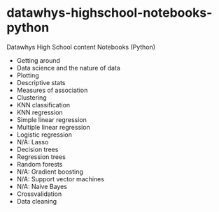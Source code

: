 # datawhys-highschool-notebooks-python
Datawhys High School content Notebooks (Python)

-	Getting around 
-	Data science and the nature of data 
-	Plotting 
-	Descriptive stats 
-	Measures of association 
-	Clustering 
-	KNN classification 
-	KNN regression 
-	Simple linear regression 
-	Multiple linear regression 
-	Logistic regression 
-	N/A: Lasso 
-	Decision trees 
-	Regression trees 
-	Random forests 
-	N/A: Gradient boosting 
-	N/A: Support vector machines 
-	N/A: Naive Bayes 
-	Crossvalidation   
-	Data cleaning 
